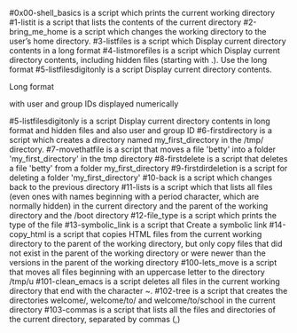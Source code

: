 #0x00-shell_basics is a script which prints the current working directory
#1-listit is a script that lists the contents of the current directory
#2-bring_me_home is a script which   changes the working directory to the user’s home directory.
#3-listfiles is a script which Display current directory contents in a long format
#4-listmorefiles is a script which Display current directory contents, including hidden files (starting with .). Use the long format
#5-listfilesdigitonly is a script Display current directory contents.



Long format

with user and group IDs displayed numerically

#5-listfilesdigitonly is a script Display current directory contents in long format and hidden files and also user and group ID
#6-firstdirectory is a script which creates a directory named my_first_directory in the /tmp/ directory.
#7-movethatfile is a script that moves a file 'betty' into a folder 'my_first_directory' in the tmp directory
#8-firstdelete  is a script that deletes a file 'betty' from a folder my_first_directory
#9-firstdirdeletion is a script for deleting a folder 'my_first_directory'
#10-back is a script which changes back to the previous directory
#11-lists is a script which that lists all files (even ones with names beginning with a period character, which are normally hidden) in the current directory and the parent of the working directory and the /boot directory
#12-file_type is a script which prints the type of the file 
#13-symbolic_link is a script that Create a symbolic link 
#14-copy_html is a script that copies HTML files from the current working directory to the parent of the working directory, but only copy files that did not exist in the parent of the working directory or were newer than the versions in the parent of the working directory
#100-lets_move is a script that moves all files beginning with an uppercase letter to the directory /tmp/u
#101-clean_emacs is a script deletes all files in the current working directory that end with the character ~.
#102-tree is a script that  creates the directories welcome/, welcome/to/ and welcome/to/school in the current directory
#103-commas is a script that lists all the files and directories of the current directory, separated by commas (,)
